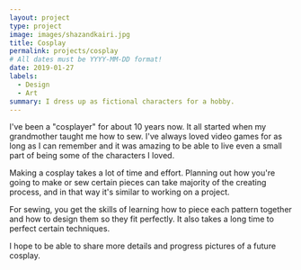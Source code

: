 ```yaml
---
layout: project
type: project
image: images/shazandkairi.jpg
title: Cosplay
permalink: projects/cosplay
# All dates must be YYYY-MM-DD format!
date: 2019-01-27
labels:
  - Design
  - Art
summary: I dress up as fictional characters for a hobby.
---
```



I've been a "cosplayer" for about 10 years now.  It all started when my grandmother taught me how to sew.  I've always loved video games for as long as I can remember and it was amazing to be able to live even a small part of being some of the characters I loved.

Making a cosplay takes a lot of time and effort.  Planning out how you're going to make or sew certain pieces can take majority of the creating process, and in that way it's similar to working on a project.

For sewing, you get the skills of learning how to piece each pattern together and how to design them so they fit perfectly.  It also takes a long time to perfect certain techniques.

I hope to be able to share more details and progress pictures of a future cosplay.

